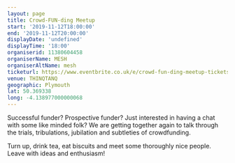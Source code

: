 ```yaml
---
layout: page
title: Crowd-FUN-ding Meetup
start: '2019-11-12T18:00:00'
end: '2019-11-12T20:00:00'
displayDate: 'undefined'
displayTime: '18:00'
organiserid: 11380604458
organiserName: MESH
organiserAltName: mesh
ticketurl: https://www.eventbrite.co.uk/e/crowd-fun-ding-meetup-tickets-53395061065
venue: THINQTANQ
geographic: Plymouth
lat: 50.369338
long: -4.138977000000068
---
```

<P>Successful funder? Prospective funder? Just interested in having a chat with some like minded folk? We are getting together again to talk through the trials, tribulations, jubilation and subtleties of crowdfunding.</P>
<P>Turn up, drink tea, eat biscuits and meet some thoroughly nice people. Leave with ideas and enthusiasm!</P>
